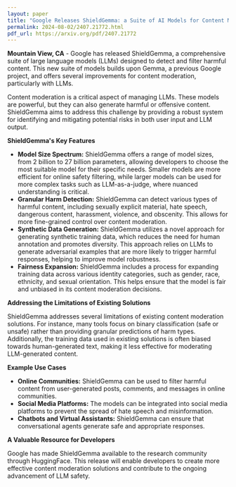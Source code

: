 ```yaml
---
layout: paper
title: "Google Releases ShieldGemma: a Suite of AI Models for Content Moderation"
permalink: 2024-08-02/2407.21772.html
pdf_url: https://arxiv.org/pdf/2407.21772
---
```


**Mountain View, CA** - Google has released ShieldGemma, a comprehensive suite of large language models (LLMs) designed to detect and filter harmful content. This new suite of models builds upon Gemma, a previous Google project, and offers several improvements for content moderation, particularly with LLMs. 

Content moderation is a critical aspect of managing LLMs.  These models are powerful, but they can also generate harmful or offensive content.  ShieldGemma aims to address this challenge by providing a robust system for identifying and mitigating potential risks in both user input and LLM output. 

**ShieldGemma's Key Features**

* **Model Size Spectrum:** ShieldGemma offers a range of model sizes, from 2 billion to 27 billion parameters, allowing developers to choose the most suitable model for their specific needs. Smaller models are more efficient for online safety filtering, while larger models can be used for more complex tasks such as LLM-as-a-judge, where nuanced understanding is critical.
* **Granular Harm Detection:** ShieldGemma can detect various types of harmful content, including sexually explicit material, hate speech, dangerous content, harassment, violence, and obscenity. This allows for more fine-grained control over content moderation.
* **Synthetic Data Generation:** ShieldGemma utilizes a novel approach for generating synthetic training data, which reduces the need for human annotation and promotes diversity. This approach relies on LLMs to generate adversarial examples that are more likely to trigger harmful responses, helping to improve model robustness.
* **Fairness Expansion:** ShieldGemma includes a process for expanding training data across various identity categories, such as gender, race, ethnicity, and sexual orientation. This helps ensure that the model is fair and unbiased in its content moderation decisions.

**Addressing the Limitations of Existing Solutions**

ShieldGemma addresses several limitations of existing content moderation solutions. For instance, many tools focus on binary classification (safe or unsafe) rather than providing granular predictions of harm types.  Additionally, the training data used in existing solutions is often biased towards human-generated text, making it less effective for moderating LLM-generated content.

**Example Use Cases**

* **Online Communities:** ShieldGemma can be used to filter harmful content from user-generated posts, comments, and messages in online communities.
* **Social Media Platforms:** The models can be integrated into social media platforms to prevent the spread of hate speech and misinformation.
* **Chatbots and Virtual Assistants:**  ShieldGemma can ensure that conversational agents generate safe and appropriate responses.

**A Valuable Resource for Developers**

Google has made ShieldGemma available to the research community through HuggingFace. This release will enable developers to create more effective content moderation solutions and contribute to the ongoing advancement of LLM safety.